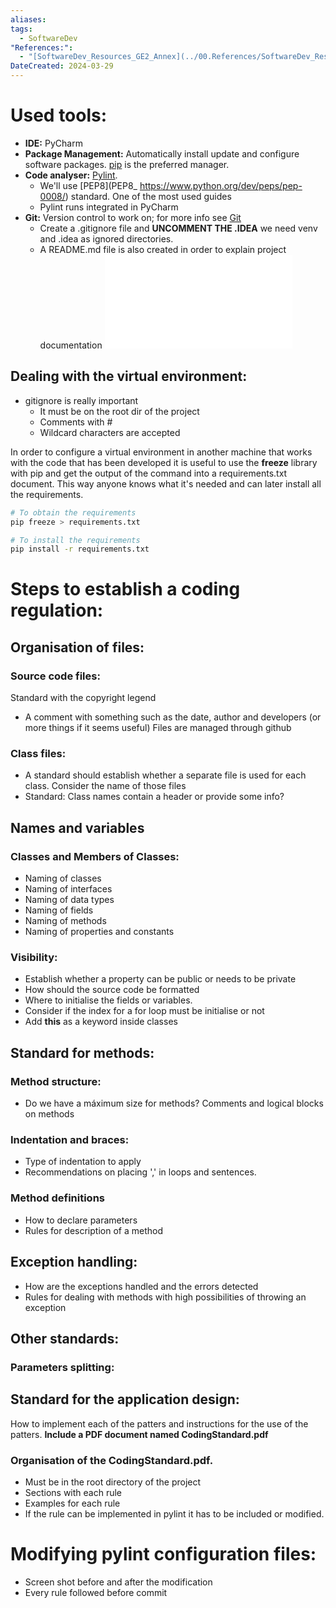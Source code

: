 ```yaml
---
aliases: 
tags:
  - SoftwareDev
"References:":
  - "[SoftwareDev_Resources_GE2_Annex](../00.References/SoftwareDev_Resources_GE2_Annex.pdf)"
DateCreated: 2024-03-29
---
```

# Used tools: 
+ **IDE:** PyCharm
+ **Package Management:** Automatically install update and configure software packages. [pip](pip.md) is the preferred manager.
+ **Code analyser:** [Pylint](Pylint.md). 
	+ We'll use [PEP8](PEP8_ https://www.python.org/dev/peps/pep-0008/) standard. One of the most used guides
	+ Pylint runs integrated in PyCharm
+ **Git:** Version control to work on; for more info see [Git](Git.md)
	+ Create a .gitignore file and **UNCOMMENT THE .IDEA** we need venv and .idea as ignored directories. 
	+ A README.md file is also created in order to explain project documentation
 ![Virtual Environment (venv)](Virtual%20Environment%20(venv).md)
## Dealing with the virtual environment: 
+ gitignore is really important
	+ It must be on the root dir of the project
	+ Comments with # 
	+ Wildcard characters are accepted

In order to configure a virtual environment in another machine that works with the code that has been developed it is useful to use the **freeze** library with pip and get the output of the command into a requirements.txt document. This way anyone knows what it's needed and can later install all the requirements.

```bash
# To obtain the requirements
pip freeze > requirements.txt

# To install the requirements
pip install -r requirements.txt

```


# Steps to establish a coding regulation: 

## Organisation of files:
### Source code files: 
Standard with the copyright legend
+ A comment with something such as the date, author and developers (or more things if it seems useful)
Files are managed through github

### Class files: 
+ A standard should establish whether a separate file is used for each class. Consider the name of those files
+ Standard: Class names contain a header or provide some info?

## Names and variables
### Classes and Members of Classes: 
+ Naming of classes
+ Naming of interfaces
+ Naming of data types
+ Naming of fields
+ Naming of methods
+ Naming of properties and constants

### Visibility: 
+ Establish whether a property can be public or needs to be private 
+ How should the source code be formatted
+ Where to initialise the fields or variables. 
+ Consider if the index for a for loop must be initialise or not 
+ Add **this** as a keyword inside classes

## Standard for methods: 
### Method structure: 
+ Do we have a máximum size for methods? Comments and logical blocks on methods
### Indentation and braces: 
+ Type of indentation to apply
+ Recommendations on placing ',' in loops and sentences. 
### Method definitions 
+ How to declare parameters
+ Rules for description of a method

## Exception handling: 
+ How are the exceptions handled and the errors detected
+ Rules for dealing with methods with high possibilities of throwing an exception 
## Other standards: 
### Parameters splitting: 

## Standard for the application design: 
How to implement each of the patters and instructions for the use of the patters. 
**Include a PDF document named CodingStandard.pdf**
### Organisation of the CodingStandard.pdf.
+ Must be in the root directory of the project
+ Sections with each rule
+ Examples for each rule
+ If the rule can be implemented in pylint it has to be included or modified. 


# Modifying pylint configuration files: 

+ Screen shot before and after the modification
+ Every rule followed before commit